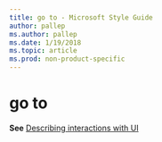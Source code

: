 ```yaml
---
title: go to - Microsoft Style Guide
author: pallep
ms.author: pallep
ms.date: 1/19/2018
ms.topic: article
ms.prod: non-product-specific
---
```


# go to

**See** [Describing interactions with UI](/style-guide/procedures-instructions/describing-interactions-with-ui)

